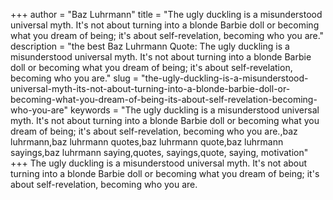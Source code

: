 +++
author = "Baz Luhrmann"
title = "The ugly duckling is a misunderstood universal myth. It's not about turning into a blonde Barbie doll or becoming what you dream of being; it's about self-revelation, becoming who you are."
description = "the best Baz Luhrmann Quote: The ugly duckling is a misunderstood universal myth. It's not about turning into a blonde Barbie doll or becoming what you dream of being; it's about self-revelation, becoming who you are."
slug = "the-ugly-duckling-is-a-misunderstood-universal-myth-its-not-about-turning-into-a-blonde-barbie-doll-or-becoming-what-you-dream-of-being-its-about-self-revelation-becoming-who-you-are"
keywords = "The ugly duckling is a misunderstood universal myth. It's not about turning into a blonde Barbie doll or becoming what you dream of being; it's about self-revelation, becoming who you are.,baz luhrmann,baz luhrmann quotes,baz luhrmann quote,baz luhrmann sayings,baz luhrmann saying,quotes, sayings,quote, saying, motivation"
+++
The ugly duckling is a misunderstood universal myth. It's not about turning into a blonde Barbie doll or becoming what you dream of being; it's about self-revelation, becoming who you are.
